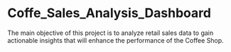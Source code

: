 # Coffe_Sales_Analysis_Dashboard
The main objective of this project is to analyze retail sales data to gain actionable insights that will enhance the performance of the Coffee Shop.
